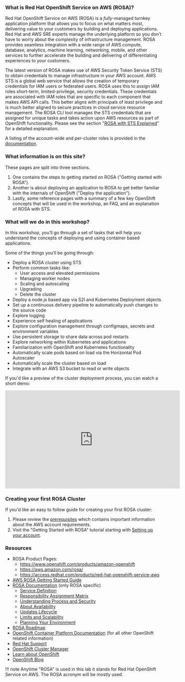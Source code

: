<!---## Red Hat OpenShift Service on AWS (ROSA) information pages-->

### What is Red Hat OpenShift Service on AWS (ROSA)?
Red Hat OpenShift Service on AWS (ROSA) is a _fully_-managed turnkey application platform that allows you to focus on what matters most, delivering value to your customers by building and deploying applications. Red Hat and AWS SRE experts manage the underlying platform so you don’t have to worry about the complexity of infrastructure management. ROSA provides seamless integration with a wide range of AWS compute, database, analytics, machine learning, networking, mobile, and other services to further accelerate the building and delivering of differentiating experiences to your customers.

The latest version of ROSA makes use of AWS Security Token Service (STS) to obtain credentials to manage infrastructure in your AWS account. AWS STS is a global web service that allows the creation of temporary credentials for IAM users or federated users. ROSA uses this to assign IAM roles short-term, limited-privilege, security credentials. These credentials are associated with IAM roles that are specific to each component that makes AWS API calls. This better aligns with principals of least privilege and is much better aligned to secure practices in cloud service resource management. The ROSA CLI tool manages the STS credentials that are assigned for unique tasks and takes action upon AWS resources as part of OpenShift functionality. Please see the section "[ROSA with STS Explained](rosa/15-sts_explained.md)" for a detailed explanation.

A listing of the account-wide and per-cluster roles is provided in the [documentation](https://docs.openshift.com/rosa/rosa_architecture/rosa-sts-about-iam-resources.html).

### What information is on this site?
These pages are split into three sections.

1. One contains the steps to getting started on ROSA ("Getting started with ROSA").  
1. Another is about deploying an application to ROSA to get better familiar with the internals of OpenShift ("Deploy the application").
1. Lastly, some reference pages with a summary of a few key OpenShift concepts that will be used in the workshop, an FAQ, and an explanation of ROSA with STS.

### What will we do in this workshop?
In this workshop, you’ll go through a set of tasks that will help you understand the concepts of deploying and using container based applications.

Some of the things you’ll be going through:

- Deploy a ROSA cluster using STS
- Perform common tasks like:
    - User access and elevated permissions
    - Managing worker nodes
    - Scaling and autoscaling
    - Upgrading
    - Delete the cluster
- Deploy a node.js based app via S2I and Kubernetes Deployment objects
- Set up a continuous delivery pipeline to automatically push changes to the source code
- Explore logging
- Experience self healing of applications
- Explore configuration management through configmaps, secrets and environment variables
- Use persistent storage to share data across pod restarts
- Explore networking within Kubernetes and applications
- Familiarization with OpenShift and Kubernetes functionality
- Automatically scale pods based on load via the Horizontal Pod Autoscaler
- Automatically scale the cluster based on load
- Integrate with an AWS S3 bucket to read or write objects

If you'd like a preview of the cluster deployment process, you can watch a short demo:

<iframe width="560" height="315" src="https://www.youtube.com/embed/KbzUbXWs6Ck" title="YouTube video player" frameborder="0" allow="accelerometer; autoplay; clipboard-write; encrypted-media; gyroscope; picture-in-picture" allowfullscreen></iframe>

### Creating your first ROSA Cluster
If you'd like an easy to follow guide for creating your first ROSA cluster:

1. Please review the [prerequisites](https://docs.openshift.com/rosa/rosa_planning/rosa-sts-aws-prereqs.html) which contains important information about the AWS account requirements.  
1. Visit the "Getting Started with ROSA" tutorial starting with [Setting up your account](rosa/1-account_setup.md).


### Resources

- ROSA Product Pages:
    - <https://www.openshift.com/products/amazon-openshift>
    - <https://aws.amazon.com/rosa/>
    - <https://access.redhat.com/products/red-hat-openshift-service-aws>
- [AWS ROSA Getting Started Guide](https://docs.aws.amazon.com/ROSA/latest/userguide/getting-started.html)
- [ROSA Documentation](https://docs.openshift.com/rosa/welcome/index.html) (only ROSA specific)
  	- [Service Definition](https://docs.openshift.com/rosa/rosa_architecture/rosa_policy_service_definition/rosa-service-definition.html)
    - [Responsibility Assignment Matrix](https://docs.openshift.com/rosa/rosa_architecture/rosa_policy_service_definition/rosa-policy-responsibility-matrix.html)
    - [Understanding Process and Security](https://docs.openshift.com/rosa/rosa_architecture/rosa_policy_service_definition/rosa-policy-process-security.html)
    - [About Availability](https://docs.openshift.com/rosa/rosa_architecture/rosa_policy_service_definition/rosa-policy-understand-availability.html)
    - [Updates Lifecycle](https://docs.openshift.com/rosa/rosa_architecture/rosa_policy_service_definition/rosa-life-cycle.html)
    - [Limits and Scalability](https://docs.openshift.com/rosa/rosa_planning/rosa-limits-scalability.html)
    - [Planning Your Environment](https://docs.openshift.com/rosa/rosa_planning/rosa-planning-environment.html)
- [ROSA Roadmap](https://red.ht/rosa-roadmap)
- [OpenShift Container Platform Documentation](https://docs.openshift.com/container-platform/4.8/welcome/index.html) (for all other OpenShift related information)
- [Red Hat Support](https://support.redhat.com)
- [OpenShift Cluster Manager](https://console.redhat.com/OpenShift)
- [Learn about OpenShift](https://learn.openshift.com)
- [OpenShift Blog](https://www.openshift.com/blog)

!!! note
    Anytime "ROSA" is used in this lab it stands for Red Hat OpenShift Service on AWS. The ROSA acronym will be mostly used.
